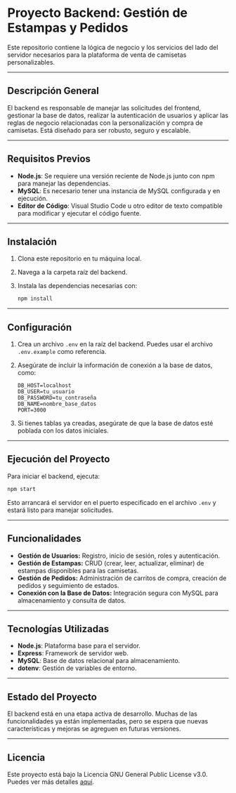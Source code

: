 # Proyecto Backend: Gestión de Estampas y Pedidos

Este repositorio contiene la lógica de negocio y los servicios del lado del servidor necesarios para la plataforma de venta de camisetas personalizables.

---

## Descripción General

El backend es responsable de manejar las solicitudes del frontend, gestionar la base de datos, realizar la autenticación de usuarios y aplicar las reglas de negocio relacionadas con la personalización y compra de camisetas. Está diseñado para ser robusto, seguro y escalable.

---

## Requisitos Previos

- **Node.js**: Se requiere una versión reciente de Node.js junto con npm para manejar las dependencias.
- **MySQL**: Es necesario tener una instancia de MySQL configurada y en ejecución.
- **Editor de Código**: Visual Studio Code u otro editor de texto compatible para modificar y ejecutar el código fuente.

---

## Instalación

1. Clona este repositorio en tu máquina local.

2. Navega a la carpeta raíz del backend.

3. Instala las dependencias necesarias con:

   ```bash
   npm install
   ```

---

## Configuración

1. Crea un archivo `.env` en la raíz del backend. Puedes usar el archivo `.env.example` como referencia.

2. Asegúrate de incluir la información de conexión a la base de datos, como:

   ```
   DB_HOST=localhost
   DB_USER=tu_usuario
   DB_PASSWORD=tu_contraseña
   DB_NAME=nombre_base_datos
   PORT=3000
   ```

3. Si tienes tablas ya creadas, asegúrate de que la base de datos esté poblada con los datos iniciales.

---

## Ejecución del Proyecto

Para iniciar el backend, ejecuta:

```bash
npm start
```

Esto arrancará el servidor en el puerto especificado en el archivo `.env` y estará listo para manejar solicitudes.

---

## Funcionalidades

- **Gestión de Usuarios:** Registro, inicio de sesión, roles y autenticación.
- **Gestión de Estampas:** CRUD (crear, leer, actualizar, eliminar) de estampas disponibles para las camisetas.
- **Gestión de Pedidos:** Administración de carritos de compra, creación de pedidos y seguimiento de estados.
- **Conexión con la Base de Datos:** Integración segura con MySQL para almacenamiento y consulta de datos.

---

## Tecnologías Utilizadas

- **Node.js**: Plataforma base para el servidor.
- **Express**: Framework de servidor web.
- **MySQL**: Base de datos relacional para almacenamiento.
- **dotenv**: Gestión de variables de entorno.

---

## Estado del Proyecto

El backend está en una etapa activa de desarrollo. Muchas de las funcionalidades ya están implementadas, pero se espera que nuevas características y mejoras se agreguen en futuras versiones.

---

## Licencia

Este proyecto está bajo la Licencia GNU General Public License v3.0. Puedes ver más detalles [aquí](https://www.gnu.org/licenses/gpl-3.0.html).

